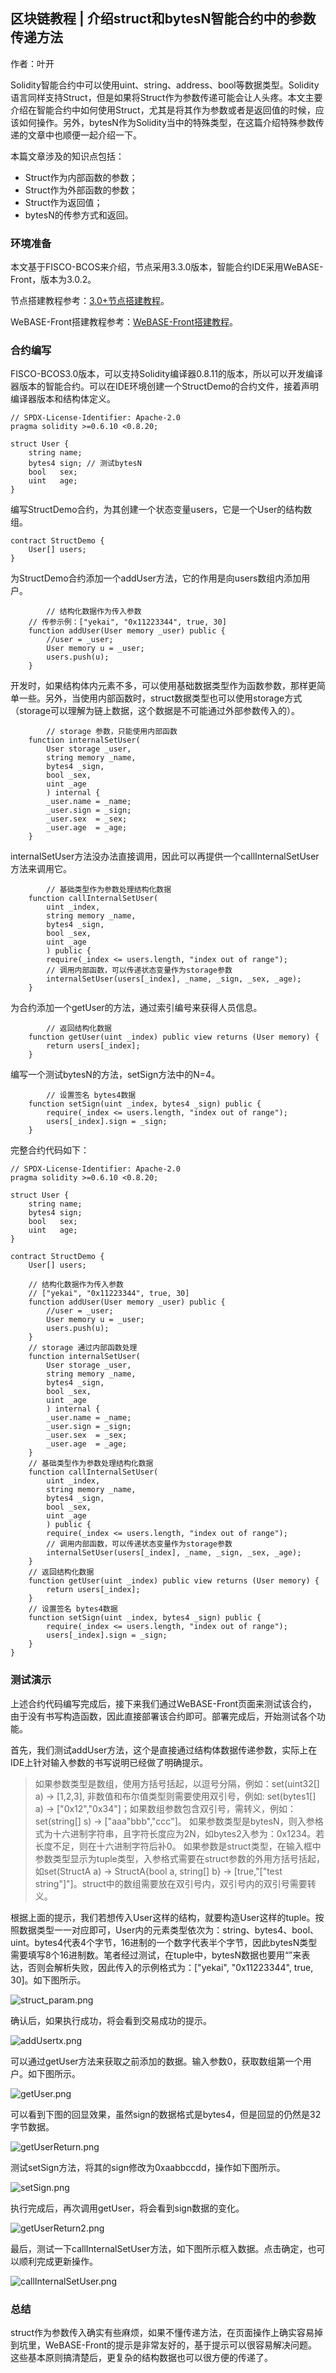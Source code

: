 ## 区块链教程 | 介绍struct和bytesN智能合约中的参数传递方法
作者：叶开

Solidity智能合约中可以使用uint、string、address、bool等数据类型。Solidity语言同样支持Struct，但是如果将Struct作为参数传递可能会让人头疼。本文主要介绍在智能合约中如何使用Struct，尤其是将其作为参数或者是返回值的时候，应该如何操作。另外，bytesN作为Solidity当中的特殊类型，在这篇介绍特殊参数传递的文章中也顺便一起介绍一下。

本篇文章涉及的知识点包括：

- Struct作为内部函数的参数；
- Struct作为外部函数的参数；
- Struct作为返回值；
- bytesN的传参方式和返回。

### 环境准备

本文基于FISCO-BCOS来介绍，节点采用3.3.0版本，智能合约IDE采用WeBASE-Front，版本为3.0.2。

节点搭建教程参考：[3.0+节点搭建教程](https://fisco-bcos-doc.readthedocs.io/zh_CN/latest/docs/tutorial/air/build_chain.html)。

WeBASE-Front搭建教程参考：[WeBASE-Front搭建教程](https://webasedoc.readthedocs.io/zh_CN/lab/docs/WeBASE-Front/install.html)。

### 合约编写

FISCO-BCOS3.0版本，可以支持Solidity编译器0.8.11的版本，所以可以开发编译器版本的智能合约。可以在IDE环境创建一个StructDemo的合约文件，接着声明编译器版本和结构体定义。

 ```solidity
 // SPDX-License-Identifier: Apache-2.0
 pragma solidity >=0.6.10 <0.8.20;
 
 struct User {
     string name;
     bytes4 sign; // 测试bytesN
     bool   sex;
     uint   age;
 }
 ```

编写StructDemo合约，为其创建一个状态变量users，它是一个User的结构数组。

```solidity
contract StructDemo {
    User[] users;
}
```

为StructDemo合约添加一个addUser方法，它的作用是向users数组内添加用户。

```solidity
		// 结构化数据作为传入参数
    // 传参示例：["yekai", "0x11223344", true, 30]
    function addUser(User memory _user) public {
        //user = _user;
        User memory u = _user;
        users.push(u);
    }
```

开发时，如果结构体内元素不多，可以使用基础数据类型作为函数参数，那样更简单一些。另外，当使用内部函数时，struct数据类型也可以使用storage方式（storage可以理解为链上数据，这个数据是不可能通过外部参数传入的）。

```solidity
		// storage 参数，只能使用内部函数
    function internalSetUser(
        User storage _user, 
        string memory _name, 
        bytes4 _sign, 
        bool _sex,
        uint _age
        ) internal {
        _user.name = _name;
        _user.sign = _sign;
        _user.sex  = _sex;
        _user.age  = _age;
    }
```

internalSetUser方法没办法直接调用，因此可以再提供一个callInternalSetUser方法来调用它。

```solidity
		// 基础类型作为参数处理结构化数据
    function callInternalSetUser(
        uint _index,
        string memory _name, 
        bytes4 _sign, 
        bool _sex,
        uint _age
        ) public {
        require(_index <= users.length, "index out of range");
        // 调用内部函数，可以传递状态变量作为storage参数
        internalSetUser(users[_index], _name, _sign, _sex, _age);
    }
```

为合约添加一个getUser的方法，通过索引编号来获得人员信息。

```solidity
		// 返回结构化数据
    function getUser(uint _index) public view returns (User memory) {
        return users[_index];
    }
```

编写一个测试bytesN的方法，setSign方法中的N=4。

```solidity
		// 设置签名 bytes4数据
    function setSign(uint _index, bytes4 _sign) public {
        require(_index <= users.length, "index out of range");
        users[_index].sign = _sign;
    }
```

完整合约代码如下：

```solidity
// SPDX-License-Identifier: Apache-2.0
pragma solidity >=0.6.10 <0.8.20;

struct User {
    string name;
    bytes4 sign;
    bool   sex;
    uint   age;
}

contract StructDemo {
    User[] users;
  
    // 结构化数据作为传入参数
    // ["yekai", "0x11223344", true, 30]
    function addUser(User memory _user) public {
        //user = _user;
        User memory u = _user;
        users.push(u);
    }
    // storage 通过内部函数处理
    function internalSetUser(
        User storage _user, 
        string memory _name, 
        bytes4 _sign, 
        bool _sex,
        uint _age
        ) internal {
        _user.name = _name;
        _user.sign = _sign;
        _user.sex  = _sex;
        _user.age  = _age;
    }
    // 基础类型作为参数处理结构化数据
    function callInternalSetUser(
        uint _index,
        string memory _name, 
        bytes4 _sign, 
        bool _sex,
        uint _age
        ) public {
        require(_index <= users.length, "index out of range");
        // 调用内部函数，可以传递状态变量作为storage参数
        internalSetUser(users[_index], _name, _sign, _sex, _age);
    }
    // 返回结构化数据
    function getUser(uint _index) public view returns (User memory) {
        return users[_index];
    }
    // 设置签名 bytes4数据
    function setSign(uint _index, bytes4 _sign) public {
        require(_index <= users.length, "index out of range");
        users[_index].sign = _sign;
    }
}
```



### 测试演示

上述合约代码编写完成后，接下来我们通过WeBASE-Front页面来测试该合约，由于没有书写构造函数，因此直接部署该合约即可。部署完成后，开始测试各个功能。

首先，我们测试addUser方法，这个是直接通过结构体数据传递参数，实际上在IDE上针对输入参数的书写说明已经做了明确提示。

> 如果参数类型是数组，使用方括号括起，以逗号分隔，例如：set(uint32[] a) -> [1,2,3], 非数值和布尔值类型则需要使用双引号，例如: set(bytes1[] a) -> ["0x12","0x34"]；如果数组参数包含双引号，需转义，例如：set(string[] s) -> ["aaa"bbb","ccc"]。 如果参数类型是bytesN，则入参格式为十六进制字符串，且字符长度应为2N，如bytes2入参为：0x1234。若长度不足，则在十六进制字符后补0。 如果参数是struct类型，在输入框中参数类型显示为tuple类型，入参格式需要在struct参数的外用方括号括起，如set(StructA a) -> StructA{bool a, string[] b} -> [true,"["test string"]"]。struct中的数组需要放在双引号内，双引号内的双引号需要转义。

根据上面的提示，我们若想传入User这样的结构，就要构造User这样的tuple。按照数据类型一一对应即可，User内的元素类型依次为：string、bytes4、bool、uint。bytes4代表4个字节，16进制的一个数字代表半个字节，因此bytesN类型需要填写8个16进制数。笔者经过测试，在tuple中，bytesN数据也要用“”来表达，否则会解析失败，因此传入的示例格式为：["yekai", "0x11223344", true, 30]。如下图所示。

![struct_param.png](../../../images/WeBASE-Console-Suit/articles/pass_struct_bytesN/struct_param.png)

确认后，如果执行成功，将会看到交易成功的提示。

![addUsertx.png](../../../images/WeBASE-Console-Suit/articles/pass_struct_bytesN/addUsertx.png)

可以通过getUser方法来获取之前添加的数据。输入参数0，获取数组第一个用户。如下图所示。

![getUser.png](../../../images/WeBASE-Console-Suit/articles/pass_struct_bytesN/getUser.png)

可以看到下图的回显效果，虽然sign的数据格式是bytes4，但是回显的仍然是32字节数据。

![getUserReturn.png](../../../images/WeBASE-Console-Suit/articles/pass_struct_bytesN/getUserReturn.png)

测试setSign方法，将其的sign修改为0xaabbccdd，操作如下图所示。

![setSign.png](../../../images/WeBASE-Console-Suit/articles/pass_struct_bytesN/setSign.png)

执行完成后，再次调用getUser，将会看到sign数据的变化。

![getUserReturn2.png](../../../images/WeBASE-Console-Suit/articles/pass_struct_bytesN/getUserReturn2.png)

最后，测试一下callInternalSetUser方法，如下图所示框入数据。点击确定，也可以顺利完成更新操作。

![callInternalSetUser.png](../../../images/WeBASE-Console-Suit/articles/pass_struct_bytesN/callInternalSetUser.png)

### 总结

struct作为参数传入确实有些麻烦，如果不懂传递方法，在页面操作上确实容易掉到坑里，WeBASE-Front的提示是非常友好的，基于提示可以很容易解决问题。这些基本原则搞清楚后，更复杂的结构数据也可以很方便的传递了。



